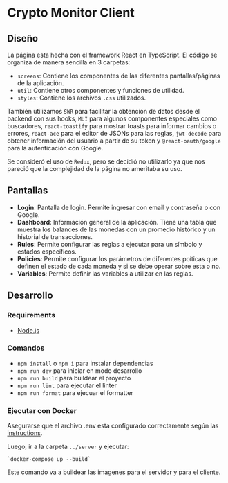 # Crypto Monitor Client

## Diseño

La página esta hecha con el framework React en TypeScript. El código se organiza de manera sencilla en 3 carpetas:

- `screens`: Contiene los componentes de las diferentes pantallas/páginas de la aplicación.
- `util`: Contiene otros componentes y funciones de utilidad.
- `styles`: Contiene los archivos `.css` utilizados.

También utilizamos `SWR` para facilitar la obtención de datos desde el backend con sus hooks, `MUI` para algunos componentes especiales como buscadores, `react-toastify` para mostrar toasts para informar cambios o errores, `react-ace` para el editor de JSONs para las reglas, `jwt-decode` para obtener información del usuario a partir de su token y `@react-oauth/google` para la autenticación con Google.

Se consideró el uso de `Redux`, pero se decidió no utilizarlo ya que nos pareció que la complejidad de la página no ameritaba su uso.

## Pantallas

- **Login**: Pantalla de login. Permite ingresar con email y contraseña o con Google.
- **Dashboard**: Información general de la aplicación. Tiene una tabla que muestra los balances de las monedas con un promedio histórico y un historial de transacciones.
- **Rules**: Permite configurar las reglas a ejecutar para un símbolo y estados específicos.
- **Policies**: Permite configurar los parámetros de diferentes poíticas que definen el estado de cada moneda y si se debe operar sobre esta o no.
- **Variables**: Permite definir las variables a utilizar en las reglas.

## Desarrollo

### Requirements

- [Node.js](https://nodejs.org/en/)

### Comandos

- `npm install` o `npm i` para instalar dependencias
- `npm run dev` para iniciar en modo desarrollo
- `npm run build` para buildear el proyecto
- `npm run lint` para ejecutar el linter
- `npm run format` para ejecuar el formatter

### Ejecutar con Docker

Asegurarse que el archivo .env esta configurado correctamente según las [instructions](#Environment-variables).

Luego, ir a la carpeta `../server` y ejecutar:

    `docker-compose up --build`

Este comando va a buildear las imagenes para el servidor y para el cliente.